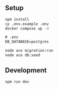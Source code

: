 ## Setup

```bash
npm install
cp .env.example .env
docker compose up -d
```

```txt
# .env
DB_DATABASE=postgres
```

```bash
node ace migration:run
node ace db:seed
```

## Development

```bash
npm run dev
```
